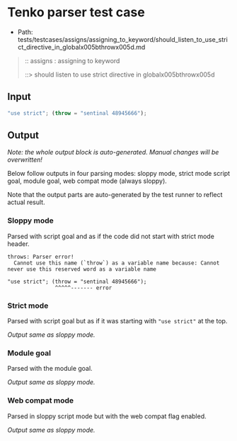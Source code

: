 # Tenko parser test case

- Path: tests/testcases/assigns/assigning_to_keyword/should_listen_to_use_strict_directive_in_globalx005bthrowx005d.md

> :: assigns : assigning to keyword
>
> ::> should listen to use strict directive in globalx005bthrowx005d

## Input

`````js
"use strict"; (throw = "sentinal 48945666");
`````

## Output

_Note: the whole output block is auto-generated. Manual changes will be overwritten!_

Below follow outputs in four parsing modes: sloppy mode, strict mode script goal, module goal, web compat mode (always sloppy).

Note that the output parts are auto-generated by the test runner to reflect actual result.

### Sloppy mode

Parsed with script goal and as if the code did not start with strict mode header.

`````
throws: Parser error!
  Cannot use this name (`throw`) as a variable name because: Cannot never use this reserved word as a variable name

"use strict"; (throw = "sentinal 48945666");
               ^^^^^------- error
`````

### Strict mode

Parsed with script goal but as if it was starting with `"use strict"` at the top.

_Output same as sloppy mode._

### Module goal

Parsed with the module goal.

_Output same as sloppy mode._

### Web compat mode

Parsed in sloppy script mode but with the web compat flag enabled.

_Output same as sloppy mode._
